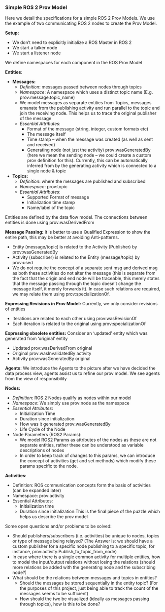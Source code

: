### Simple ROS 2 Prov Model

Here we detail the specifications for a simple ROS 2 Prov Models. We use the example of two communicating ROS 2 nodes to create the Prov Model.

**Setup:**
- We don’t need to explicitly initialize a ROS Master in ROS 2
- We start a talker node
- We start a listener node

We define namespaces for each component in the ROS Prov Model

**Entities:**
 - **Messages:**
   * _Definition_: messages passed between nodes through topics
   * _Namespace_: A namespace which uses a distinct topic name (E.g. prov:message:topic_name)
   * We model messages as separate entities from Topics, messages emanate from the publishing activity and run parallel to the topic and join the receiving node. This helps us to trace the original publisher of the message
   * _Essential Attributes_:
     - Format of the message (string, integer, custom formats etc)
     - The message itself
     - Time stamp – when the message was created (as well as sent and received)
     - Generating node (not just the activity) prov:wasGeneratedBy (here we mean the sending node – we could create a custom prov definition for this). Currently, this can be automatically inferred from by the generating activity which is connected to a single node & topic
 - **Topics:**
   * _Definition_: where the messages are published and subscribed
   * _Namespace_: prov:topic
   * _Essential Attributes_:
     - Supported Format of message
     - Initialization time stamp
     - Name/label of the topic

Entities are defined by the data flow model. The connections between entities is done using prov:wasDerivedFrom

**Message Passing:**
It is better to use a Qualified Expression to show the entire path, this may be better at avoiding Anti-patterns.
 - Entity (message/topic) is related to the Activity (Publisher) by prov:wasGeneratedBy
 - Activity (subscriber) is related to the Entity (message/topic) by prov:used
 - We do not require the concept of a separate sent msg and derived msg as both these activities do not alter the message (this is separate from the fact that the origin and end node will be traceable, this merely states that the message passing through the topic doesn’t change the message itself, it merely forwards it). In case such relations are required, we may relate them using prov:specializationOf.

**Expressing Revisions in Prov Model:**
Currently, we only consider revisions of entities
 - Iterations are related to each other using prov:wasRevisionOf
 - Each iteration is related to the original using prov:specializationOf

**Expressing obsolete entities:**
Consider an ‘updated’ entity which was generated from ‘original’ entity
 - Updated prov:wasDerivedFrom original
 - Original prov:wasInvalidatedBy activity
 - Activity prov:wasGeneratedBy original

**Agents:**
We introduce the Agents to the picture after we have decided the data process view, agents assist us to refine our prov model. We see agents from the view of responsibility

**Nodes:**
 - _Definition_: ROS 2 Nodes qualify as nodes within our model
 - _Namespace_: We simply use prov:node as the namespace
 - _Essential Attributes_:
   * Initialization Time
   * Duration since initialization
   * How was it generated prov:wasGeneratedBy
   * Life Cycle of the Node
 - Node Parameters (ROS2 Params):
   * We model ROS2 Params as attributes of the nodes as these are not separate entities, rather these can be understood as variable descriptions of nodes
   * In order to keep track of changes to this params, we can introduce the concept of activities (get and set methods) which modify these params specific to the node.

**Activities:**
 - Definition: ROS communication concepts form the basis of activities (can be expanded later)
 - Namespace: prov:activity
 - Essential Attributes:
   * Initialization time
   * Duration since initialization
This is the final piece of the puzzle which helps us describe the prov model

Some open questions and/or problems to be solved:
 - Should publishers/subscribers (i.e. activities) be unique to nodes, topics or type of message being relayed? (The Answer is: we should have a custom publisher for a specific node publishing to a specific topic, for instance, 	prov:activity:Publish_to_topic_from_node)
 - In case where there is a single common activity for multiple entities, how to model the input/output relations without losing the relations (should more relations be added with the generating node and the subscribing node?)
 - What should be the relations between messages and topics in entities? 
   * Should the messages be stored sequentially in the entity topic? (For the purposes of this project, just being able to track the count of the messages seems to be sufficient)
   * How should the two be visualized (ideally as messages passing through topics), how is this to be done?
